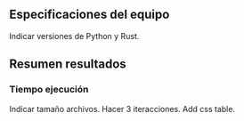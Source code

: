 ## Especificaciones del equipo

Indicar versiones de Python y Rust.

## Resumen resultados

### Tiempo ejecución

Indicar tamaño archivos.
Hacer 3 iteracciones.
Add css table.
